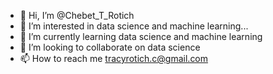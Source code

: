 - 👋 Hi, I’m @Chebet_T_Rotich
- 👀 I’m interested in data science and machine learning...
- 🌱 I’m currently learning data science and machine learning
- 💞️ I’m looking to collaborate on data science
- 📫 How to reach me tracyrotich.c@gmail.com

<!---
TechRotich/TechRotich is a ✨ special ✨ repository because its `README.md` (this file) appears on your GitHub profile.
You can click the Preview link to take a look at your changes.
--->
